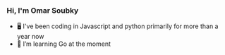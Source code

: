 ### Hi, I'm Omar Soubky

- 🖥️ I've been coding in Javascript and python primarily for more than a year now
- 🐹 I’m learning Go at the moment
